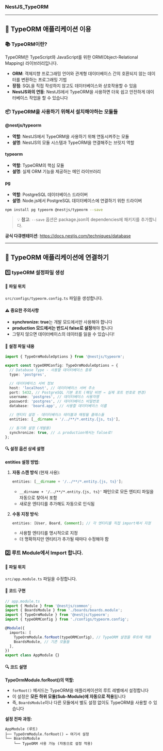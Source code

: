 ### NestJS_TypeORM

---

## 🤔 TypeORM 애플리케이션 이용

### 📚 TypeORM이란?

TypeORM은 TypeScript와 JavaScript를 위한 ORM(Object-Relational Mapping) 라이브러리입니다.

- **ORM**: 객체지향 프로그래밍 언어와 관계형 데이터베이스 간의 호환되지 않는 데이터를 변환하는 프로그래밍 기법
- **장점**: SQL을 직접 작성하지 않고도 데이터베이스와 상호작용할 수 있음
- **NestJS와의 연동**: NestJS에서 TypeORM을 사용하면 더욱 쉽고 안전하게 데이터베이스 작업을 할 수 있습니다

### 📦 TypeORM을 사용하기 위해서 설치해야하는 모듈들

#### @nestjs/typeorm

- **역할**: NestJS에서 TypeORM을 사용하기 위해 연동시켜주는 모듈
- **설명**: NestJS의 모듈 시스템과 TypeORM을 연결해주는 브릿지 역할

#### typeorm

- **역할**: TypeORM의 핵심 모듈
- **설명**: 실제 ORM 기능을 제공하는 메인 라이브러리

#### pg

- **역할**: PostgreSQL 데이터베이스 드라이버
- **설명**: Node.js에서 PostgreSQL 데이터베이스에 연결하기 위한 드라이버

```bash
npm install pg typeorm @nestjs/typeorm --save
```

> 💡 **참고**: `--save` 옵션은 package.json의 dependencies에 패키지를 추가합니다.

**공식 다큐멘테이션**: https://docs.nestjs.com/techniques/database

---

## 🔄 TypeORM 애플리케이션에 연결하기

### 1️⃣ typeORM 설정파일 생성

#### 📁 파일 위치

`src/configs/typeorm.config.ts` 파일을 생성합니다.

#### ⚠️ 중요한 주의사항

- **synchronize: true**는 개발 모드에서만 사용해야 합니다
- **production 모드에서는 반드시 false로 설정**해야 합니다
- 그렇지 않으면 데이터베이스의 데이터를 잃을 수 있습니다!

#### 📝 설정 파일 내용

```ts
import { TypeOrmModuleOptions } from '@nestjs/typeorm';

export const typeORMConfig: TypeOrmModuleOptions = {
  // Database Type - 사용할 데이터베이스 종류
  type: 'postgres',

  // 데이터베이스 서버 정보
  host: 'localhost', // 데이터베이스 서버 주소
  port: 5432, // PostgreSQL 기본 포트 (해당 비번 → 실제 포트 번호로 변경)
  username: 'postgres', // 데이터베이스 사용자명
  password: 'postgres', // 데이터베이스 비밀번호
  database: 'board.app', // 사용할 데이터베이스 이름

  // 엔티티 설정 - 데이터베이스 테이블과 매핑될 클래스들
  entities: [__dirname + '/../**/*.entity.{js, ts}'],

  // 동기화 설정 (개발용)
  synchronize: true, // ⚠️ production에서는 false로!
};
```

#### 🔍 설정 옵션 상세 설명

**entities 설정 방법:**

1. **자동 스캔 방식** (현재 사용):

   ```ts
   entities: [__dirname + '/../**/*.entity.{js, ts}'];
   ```

   - `__dirname + '/../**/*.entity.{js, ts}'` 패턴으로 모든 엔티티 파일을 자동으로 찾아서 포함
   - 새로운 엔티티를 추가해도 자동으로 인식됨

2. **수동 지정 방식**:

   ```ts
   entities: [User, Board, Comment]; // 각 엔티티를 직접 import해서 지정
   ```

   - 사용할 엔티티를 명시적으로 지정
   - 더 명확하지만 엔티티가 추가될 때마다 수정해야 함

### 2️⃣ 루트 Module에서 Import 합니다.

#### 📁 파일 위치

`src/app.module.ts` 파일을 수정합니다.

#### 📝 코드 구현

```ts
// app.module.ts
import { Module } from '@nestjs/common';
import { BoardsModule } from './boards/boards.module';
import { TypeOrmModule } from '@nestjs/typeorm';
import { typeORMConfig } from './configs/typeorm.config';

@Module({
  imports: [
    TypeOrmModule.forRoot(typeORMConfig), // TypeORM 설정을 루트에 적용
    BoardsModule, // 기존 모듈들
  ],
})
export class AppModule {}
```

#### 🔍 코드 설명

**TypeOrmModule.forRoot()의 역할:**

- `forRoot()` 메서드는 TypeORM을 애플리케이션의 루트 레벨에서 설정합니다
- 이 설정은 **모든 하위 모듈(Sub-Module)에 자동으로 적용**됩니다
- 즉, `BoardsModule`이나 다른 모듈에서 별도 설정 없이도 TypeORM을 사용할 수 있습니다

**설정 전파 과정:**

```
AppModule (루트)
├── TypeOrmModule.forRoot() ← 여기서 설정
└── BoardsModule
    └── TypeORM 사용 가능 (자동으로 설정 적용)
```
